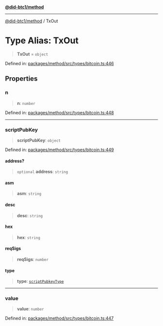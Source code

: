 [**@did-btc1/method**](../README.md)

***

[@did-btc1/method](../globals.md) / TxOut

# Type Alias: TxOut

> **TxOut** = `object`

Defined in: [packages/method/src/types/bitcoin.ts:446](https://github.com/dcdpr/did-btc1-js/blob/751aedd75738c26882a2149e644ae32b9e424707/packages/method/src/types/bitcoin.ts#L446)

## Properties

### n

> **n**: `number`

Defined in: [packages/method/src/types/bitcoin.ts:448](https://github.com/dcdpr/did-btc1-js/blob/751aedd75738c26882a2149e644ae32b9e424707/packages/method/src/types/bitcoin.ts#L448)

***

### scriptPubKey

> **scriptPubKey**: `object`

Defined in: [packages/method/src/types/bitcoin.ts:449](https://github.com/dcdpr/did-btc1-js/blob/751aedd75738c26882a2149e644ae32b9e424707/packages/method/src/types/bitcoin.ts#L449)

#### address?

> `optional` **address**: `string`

#### asm

> **asm**: `string`

#### desc

> **desc**: `string`

#### hex

> **hex**: `string`

#### reqSigs

> **reqSigs**: `number`

#### type

> **type**: [`scriptPubkeyType`](scriptPubkeyType.md)

***

### value

> **value**: `number`

Defined in: [packages/method/src/types/bitcoin.ts:447](https://github.com/dcdpr/did-btc1-js/blob/751aedd75738c26882a2149e644ae32b9e424707/packages/method/src/types/bitcoin.ts#L447)
